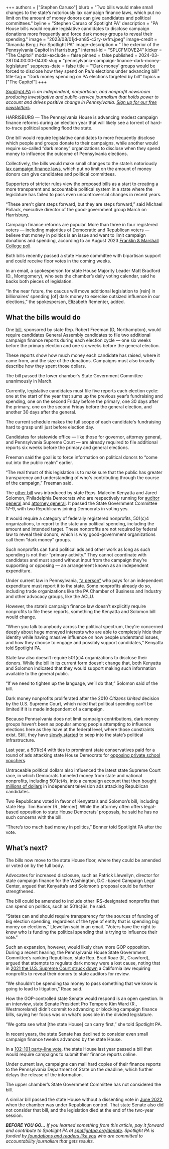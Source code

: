 +++
authors = ["Stephen Caruso"]
blurb = "Two bills would make small changes to the state’s notoriously lax campaign finance laws, which put no limit on the amount of money donors can give candidates and political committees."
byline = "Stephen Caruso of Spotlight PA"
description = "PA House bills would require legislative candidates to disclose campaign donations more frequently and force dark money groups to reveal their spending."
image = "2023/08/01jd-ah85-c3ry-svfm.jpeg"
image-credit = "Amanda Berg / For Spotlight PA"
image-description = "The exterior of the Pennsylvania Capitol in Harrisburg."
internal-id = "SPLCFMOVE24"
kicker = "The Capitol"
modal-exclude = false
pinned = false
published = 2024-03-28T04:00:00-04:00
slug = "pennsylvania-campaign-finance-dark-money-legislature"
suppress-date = false
title = "‘Dark money’ groups would be forced to disclose how they spend on Pa.’s elections under advancing bill"
title-tag = "Dark money spending on PA elections targeted by bill"
topics = ["The Capitol"]
+++

<a href="https://www.spotlightpa.org/"><em>Spotlight PA</em></a><em> is an independent, nonpartisan, and nonprofit newsroom producing investigative and public-service journalism that holds power to account and drives positive change in Pennsylvania. </em><a href="https://www.spotlightpa.org/newsletters"><em>Sign up for our free newsletters</em></a><em>.</em>

HARRISBURG — The Pennsylvania House is advancing modest campaign finance reforms during an election year that will likely see a torrent of hard-to-trace political spending flood the state.

One bill would require legislative candidates to more frequently disclose which people and groups donate to their campaigns, while another would require so-called “dark money” organizations to disclose when they spend money to influence the outcome of Pennsylvania elections.

Collectively, the bills would make small changes to the state’s notoriously <a href="https://www.spotlightpa.org/news/2023/03/pa-campaign-finance-lobbying-legislature-reform-lags/">lax campaign finance laws</a>, which put no limit on the amount of money donors can give candidates and political committees.

<script src="https://www.spotlightpa.org/embed.js" async></script><div data-spl-embed-version="1" data-spl-src="https://www.spotlightpa.org/embeds/newsletter/"></div>

Supporters of stricter rules view the proposed bills as a start to creating a more transparent and accountable political system in a state where the legislature has failed to pass even uncontroversial changes in recent years.

“These aren&#39;t giant steps forward, but they are steps forward,” said Michael Pollack, executive director of the good-government group March on Harrisburg.

Campaign finance reforms are popular. More than three in four registered voters — including majorities of Democratic and Republican voters — believe that money in politics is an issue and want to limit campaign donations and spending, according to an August 2023 <a href="https://www.fandmpoll.org/something-we-all-seem-to-agree-about/">Franklin &amp; Marshall College poll</a>.

Both bills recently passed a state House committee with bipartisan support and could receive floor votes in the coming weeks.

In an email, a spokesperson for state House Majority Leader Matt Bradford (D., Montgomery), who sets the chamber’s daily voting calendar, said he backs both pieces of legislation.

“In the near future, the caucus will move additional legislation to \[rein\] in billionaires’ spending \[of\] dark money to exercise outsized influence in our elections,” the spokesperson, Elizabeth Rementer, added.

## What the bills would do

One <a href="https://www.legis.state.pa.us/cfdocs/billinfo/billinfo.cfm?syear=2023&amp;sInd=0&amp;body=H&amp;type=B&amp;bn=1220">bill</a>, sponsored by state Rep. Robert Freeman (D, Northampton), would require candidates General Assembly candidates to file two additional campaign finance reports during each election cycle — one six weeks before the primary election and one six weeks before the general election.

These reports show how much money each candidate has raised, where it came from, and the size of the donations. Campaigns must also broadly describe how they spent those dollars.

The bill passed the lower chamber’s State Government Committee unanimously in March.

Currently, legislative candidates must file five reports each election cycle: one at the start of the year that sums up the previous year’s fundraising and spending, one on the second Friday before the primary, one 30 days after the primary, one on the second Friday before the general election, and another 30 days after the general.

The current schedule makes the full scope of each candidate&#39;s fundraising hard to grasp until just before election day.

Candidates for statewide office — like those for governor, attorney general, and Pennsylvania Supreme Court — are already required to file additional reports six weeks before the primary and general elections.

Freeman said the goal is to force information on political donors to “come out into the public realm” earlier.

“The real thrust of this legislation is to make sure that the public has greater transparency and understanding of who&#39;s contributing through the course of the campaign,” Freeman said.

The <a href="https://www.legis.state.pa.us/cfdocs/billinfo/billinfo.cfm?syear=2023&amp;sInd=0&amp;body=H&amp;type=B&amp;bn=1472">other bill</a> was introduced by state Reps. Malcolm Kenyatta and Jared Solomon, Philadelphia Democrats who are respectively running for <a href="https://www.spotlightpa.org/news/2024/03/pennsylvania-election-2024-auditor-general-candidates-tim-defoor-malcolm-kenyatta-mark-pinsley/">auditor general</a> and <a href="https://www.spotlightpa.org/news/2024/03/pennsylvania-election-2024-attorney-general-primary-candidates/">attorney general</a>. It passed the State Government Committee 17-9, with two Republicans joining Democrats in voting yes.

It would require a category of federally registered nonprofits, 501(c)4 organizations, to report to the state any political spending, including the amount and intended target. These nonprofits are not required by federal law to reveal their donors, which is why good-government organizations call them “dark money” groups.

Such nonprofits can fund political ads and other work as long as such spending is not their “primary activity.” They cannot coordinate with candidates and must spend without input from the campaign they’re supporting or opposing — an arrangement known as an independent expenditure.

Under current law in Pennsylvania, <a href="https://www.legis.state.pa.us/cfdocs/legis/LI/uconsCheck.cfm?txtType=HTM&amp;yr=1937&amp;sessInd=0&amp;smthLwInd=0&amp;act=320&amp;chpt=16">“a person”</a> who pays for an independent expenditure must report it to the state. Some nonprofits already do so, including trade organizations like the PA Chamber of Business and Industry and other advocacy groups, like the ACLU.

However, the state’s campaign finance law doesn’t explicitly require nonprofits to file these reports, something the Kenyatta and Solomon bill would change.

“When you talk to anybody across the political spectrum, they&#39;re concerned deeply about huge moneyed interests who are able to completely hide their identity while having massive influence on how people understand issues, and how they choose to engage and possibly support candidates,” Kenyatta told Spotlight PA.

State law also doesn’t require 501(c)4 organizations to disclose their donors. While the bill in its current form doesn’t change that, both Kenyatta and Solomon indicated that they would support making such information available to the general public.

“If we need to tighten up the language, we’ll do that,” Solomon said of the bill.

Dark money nonprofits proliferated after the 2010 <em>Citizens United</em> decision by the U.S. Supreme Court, which ruled that political spending can’t be limited if it is made independent of a campaign.

Because Pennsylvania does not limit campaign contributions, dark money groups haven’t been as popular among people attempting to influence elections here as they have at the federal level, where those constraints exist. Still, they have <a href="https://www.spotlightpa.org/news/2020/08/pa-campaign-dark-money-growth-opportunity-fund-jake-corman-gop/">slowly started</a> to seep into the state’s political infrastructure.

Last year, a 501(c)4 with ties to prominent state conservatives paid for a round of ads attacking state House Democrats for <a href="https://www.spotlightpa.org/news/2023/07/pennsylvania-private-school-voucher-josh-shapiro-matt-bradford-dark-money-ads/">opposing private school vouchers</a>.

Untraceable political dollars also influenced the latest state Supreme Court race, in which Democrats funneled money from state and national nonprofits, including 501(c)4s, into a campaign account that then <a href="https://www.spotlightpa.org/news/2023/11/pennsylvania-election-results-abortion-supreme-court-spending/">bought millions of dollars</a> in independent television ads attacking Republican candidates.

Two Republicans voted in favor of Kenyatta’s and Solomon’s bill, including state Rep. Tim Bonner (R., Mercer). While the attorney often offers legal-based opposition to state House Democrats’ proposals, he said he has no such concerns with the bill.

“There’s too much bad money in politics,” Bonner told Spotlight PA after the vote.

## What’s next?

The bills now move to the state House floor, where they could be amended or voted on by the full body.

Advocates for increased disclosure, such as Patrick Llewellyn, director for state campaign finance for the Washington, D.C.-based Campaign Legal Center, argued that Kenyatta’s and Solomon’s proposal could be further strengthened.

The bill could be amended to include other IRS-designated nonprofits that can spend on politics, such as 501(c)6s, he said.

“States can and should require transparency for the sources of funding of big election spending, regardless of the type of entity that is spending big money on elections,” Llewellyn said in an email. “Voters have the right to know who is funding the political spending that is trying to influence their vote.”

Such an expansion, however, would likely draw more GOP opposition. During a recent hearing, the Pennsylvania House State Government Committee’s ranking Republican, state Rep. Brad Roae (R., Crawford), argued that attempts to regulate dark money were a lost cause, noting that in <a href="https://www.sfchronicle.com/bayarea/article/U-S-Supreme-Court-axes-California-law-on-16288219.php">2021 the U.S. Supreme Court struck down</a> a California law requiring nonprofits to reveal their donors to state auditors for review.

“We shouldn&#39;t be spending tax money to pass something that we know is going to lead to litigation,” Roae said.

<script src="https://www.spotlightpa.org/embed.js" async></script><div data-spl-embed-version="1" data-spl-src="https://www.spotlightpa.org/embeds/donate/"></div>

How the GOP-controlled state Senate would respond is an open question. In an interview, state Senate President Pro Tempore Kim Ward (R., Westmoreland) didn’t commit to advancing or blocking campaign finance bills, saying her focus was on what’s possible in the divided legislature.

“We gotta see what \[the state House\] can carry first,” she told Spotlight PA.

In recent years, the state Senate has declined to consider even small campaign finance tweaks advanced by the state House.

In a <a href="https://www.legis.state.pa.us/cfdocs/billinfo/billinfo.cfm?syear=2023&amp;sind=0&amp;body=H&amp;type=B&amp;bn=815">102-101 party-line vote</a>, the state House last year passed a bill that would require campaigns to submit their finance reports online.

Under current law, campaigns can mail hard copies of their finance reports to the Pennsylvania Department of State on the deadline, which further delays the release of the information.

The upper chamber’s State Government Committee has not considered the bill.

A similar bill passed the state House without a dissenting vote in <a href="https://www.legis.state.pa.us/cfdocs/billInfo/bill_history.cfm?syear=2021&amp;sind=0&amp;body=H&amp;type=B&amp;bn=711">June 2022</a>, when the chamber was under Republican control. That state Senate also did not consider that bill, and the legislation died at the end of the two-year session.

<strong><em>BEFORE YOU GO…</em></strong><em> If you learned something from this article, pay it forward and contribute to Spotlight PA at </em><a href="http://spotlightpa.org/donate"><em>spotlightpa.org/donate</em></a><em>. Spotlight PA is funded by</em><a href="https://www.spotlightpa.org/support"><em> foundations and readers like you</em></a><em> who are committed to accountability journalism that gets results.</em>

